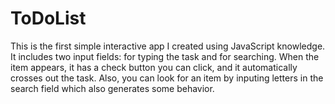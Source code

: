 # ToDoList
This is the first simple interactive app I created using JavaScript knowledge. It includes two input fields: for typing the task and for searching. When the item appears, it has a check button you can click, and it automatically crosses out the task. Also, you can look for an item by inputing letters in the search field which also generates some behavior.
